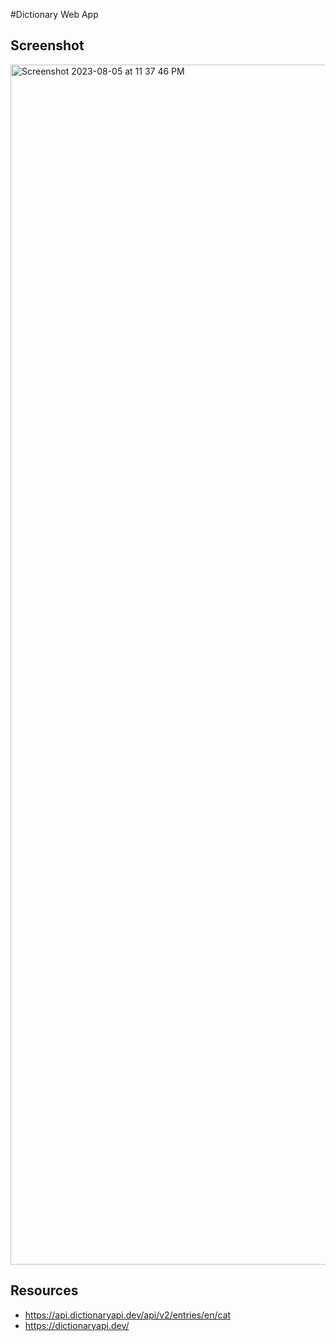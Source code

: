 #Dictionary Web App

## Screenshot

<img width="1920" alt="Screenshot 2023-08-05 at 11 37 46 PM" src="https://github.com/maplesyrupweb/fem-dictionary-web-app/assets/73809301/3ad65bf3-c817-4eba-8beb-3d88c5e018d4">


## Resources

- https://api.dictionaryapi.dev/api/v2/entries/en/cat
- https://dictionaryapi.dev/
